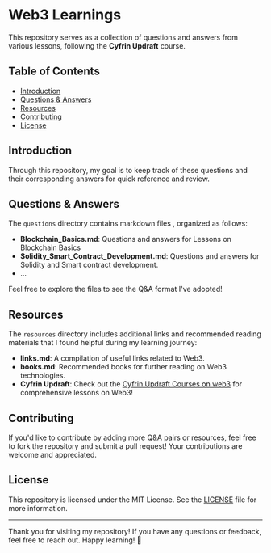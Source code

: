 # Web3 Learnings

This repository serves as a collection of questions and answers from various lessons, following the **Cyfrin Updraft** course.

## Table of Contents

- [Introduction](#introduction)
- [Questions & Answers](#questions--answers)
- [Resources](#resources)
- [Contributing](#contributing)
- [License](#license)

## Introduction

Through this repository, my goal is to keep track of these questions and their corresponding answers for quick reference and review. 

## Questions & Answers

The `questions` directory contains markdown files , organized as follows:

- **Blockchain_Basics.md**: Questions and answers for Lessons on Blockchain Basics
- **Solidity_Smart_Contract_Development.md**: Questions and answers for Solidity and Smart contract development.
- ...

Feel free to explore the files to see the Q&A format I've adopted!

## Resources

The `resources` directory includes additional links and recommended reading materials that I found helpful during my learning journey:

- **links.md**: A compilation of useful links related to Web3.
- **books.md**: Recommended books for further reading on Web3 technologies.
- **Cyfrin Updraft**: Check out the [Cyfrin Updraft Courses on web3](https://updraft.cyfrin.io/courses) for comprehensive lessons on Web3!

## Contributing

If you'd like to contribute by adding more Q&A pairs or resources, feel free to fork the repository and submit a pull request! Your contributions are welcome and appreciated.

## License

This repository is licensed under the MIT License. See the [LICENSE](LICENSE) file for more information.

---

Thank you for visiting my repository! If you have any questions or feedback, feel free to reach out. Happy learning! 🚀
